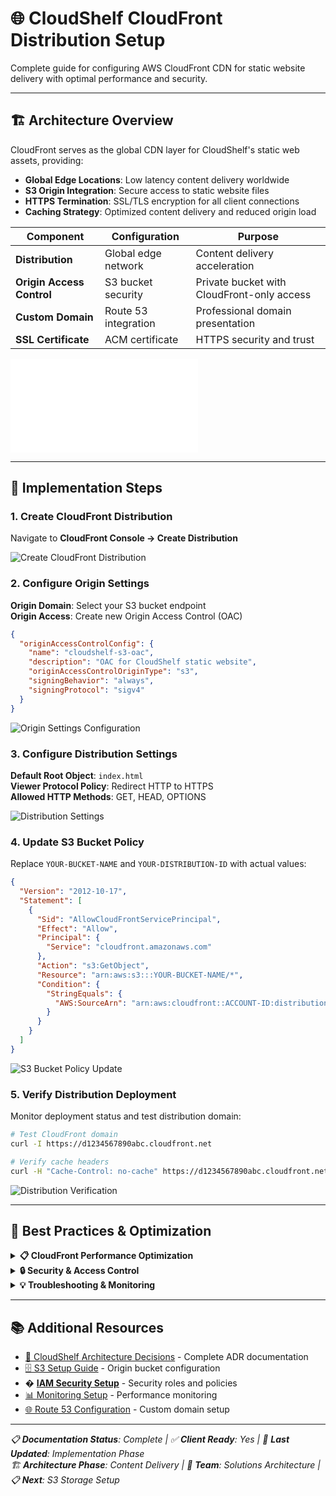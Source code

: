# 🌐 CloudShelf CloudFront Distribution Setup

Complete guide for configuring AWS CloudFront CDN for static website delivery with optimal performance and security.

---

## 🏗️ Architecture Overview

CloudFront serves as the global CDN layer for CloudShelf's static web assets, providing:

- **Global Edge Locations**: Low latency content delivery worldwide
- **S3 Origin Integration**: Secure access to static website files
- **HTTPS Termination**: SSL/TLS encryption for all client connections
- **Caching Strategy**: Optimized content delivery and reduced origin load

| Component                 | Configuration        | Purpose                                    |
| ------------------------- | -------------------- | ------------------------------------------ |
| **Distribution**          | Global edge network  | Content delivery acceleration              |
| **Origin Access Control** | S3 bucket security   | Private bucket with CloudFront-only access |
| **Custom Domain**         | Route 53 integration | Professional domain presentation           |
| **SSL Certificate**       | ACM certificate      | HTTPS security and trust                   |

![CloudShelf CloudFront Architecture](../cloudshelf-detailed-architecture-diagrams.md#6-cloudfront-content-delivery-network)

---

## 🚀 Implementation Steps

### 1. Create CloudFront Distribution

Navigate to **CloudFront Console → Create Distribution**

![Create CloudFront Distribution](screenshots/CloudFront%20Distribution%20Screenshot%201.png)

### 2. Configure Origin Settings

**Origin Domain**: Select your S3 bucket endpoint  
**Origin Access**: Create new Origin Access Control (OAC)

```json
{
  "originAccessControlConfig": {
    "name": "cloudshelf-s3-oac",
    "description": "OAC for CloudShelf static website",
    "originAccessControlOriginType": "s3",
    "signingBehavior": "always",
    "signingProtocol": "sigv4"
  }
}
```

![Origin Settings Configuration](screenshots/CloudFront%20Distribution%20Screenshot%202.png)

### 3. Configure Distribution Settings

**Default Root Object**: `index.html`  
**Viewer Protocol Policy**: Redirect HTTP to HTTPS  
**Allowed HTTP Methods**: GET, HEAD, OPTIONS

![Distribution Settings](screenshots/CloudFront%20Distribution%20Screenshot%203.png)

### 4. Update S3 Bucket Policy

Replace `YOUR-BUCKET-NAME` and `YOUR-DISTRIBUTION-ID` with actual values:

```json
{
  "Version": "2012-10-17",
  "Statement": [
    {
      "Sid": "AllowCloudFrontServicePrincipal",
      "Effect": "Allow",
      "Principal": {
        "Service": "cloudfront.amazonaws.com"
      },
      "Action": "s3:GetObject",
      "Resource": "arn:aws:s3:::YOUR-BUCKET-NAME/*",
      "Condition": {
        "StringEquals": {
          "AWS:SourceArn": "arn:aws:cloudfront::ACCOUNT-ID:distribution/YOUR-DISTRIBUTION-ID"
        }
      }
    }
  ]
}
```

![S3 Bucket Policy Update](screenshots/CloudFront%20Distribution%20Screenshot%204.png)

### 5. Verify Distribution Deployment

Monitor deployment status and test distribution domain:

```bash
# Test CloudFront domain
curl -I https://d1234567890abc.cloudfront.net

# Verify cache headers
curl -H "Cache-Control: no-cache" https://d1234567890abc.cloudfront.net
```

![Distribution Verification](screenshots/CloudFront%20Distribution%20Screenshot%205.png)

---

## 🔧 Best Practices & Optimization

<details>
<summary><strong>📋 CloudFront Performance Optimization</strong></summary>

### Caching Strategy

- **TTL Configuration**: Set appropriate cache TTLs for different content types
- **Query String Handling**: Configure query string forwarding based on application needs
- **Compression**: Enable automatic compression for text-based content
- **HTTP/2 Support**: Leverage HTTP/2 for improved performance

### Content Optimization

- **Origin Request Policy**: Create custom policies for optimal origin requests
- **Response Headers Policy**: Configure security and caching headers
- **Real-time Logs**: Enable for detailed analytics and debugging
- **Edge Locations**: Monitor hit ratios and optimize cache behavior

### Cost Optimization

- **Price Class**: Choose appropriate price class based on global reach requirements
- **Origin Shield**: Enable for origins with multiple CloudFront distributions
- **Transfer Acceleration**: Use S3 Transfer Acceleration for upload-heavy workloads

</details>

<details>
<summary><strong>🔒 Security & Access Control</strong></summary>

### Security Headers

- **Content Security Policy**: Implement CSP headers for XSS protection
- **HSTS Headers**: Enforce HTTPS with Strict-Transport-Security
- **X-Content-Type-Options**: Prevent MIME type sniffing attacks
- **Referrer Policy**: Control referrer information leakage

### Access Control

- **Signed URLs**: Implement for time-limited access to private content
- **Signed Cookies**: Use for session-based access control
- **Geographic Restrictions**: Configure geo-blocking if required
- **AWS WAF Integration**: Add web application firewall protection

### SSL/TLS Configuration

- **Custom SSL Certificate**: Use ACM certificates for custom domains
- **TLS Versions**: Enforce minimum TLS 1.2 for security compliance
- **OCSP Stapling**: Enable for improved SSL handshake performance

</details>

<details>
<summary><strong>💡 Troubleshooting & Monitoring</strong></summary>

### Common Issues & Solutions

- **403 Access Denied**: Verify OAC configuration and S3 bucket policy
- **504 Gateway Timeout**: Check origin response times and timeout settings
- **Cache Misses**: Analyze cache hit ratios and optimize cache behavior
- **SSL Certificate Issues**: Validate certificate deployment and domain validation

### Monitoring & Alerts

- **CloudWatch Metrics**: Monitor origin latency, error rates, and cache statistics
- **Real-time Monitoring**: Set up dashboards for key performance indicators
- **Error Analysis**: Configure alarms for 4xx/5xx error rate thresholds
- **Cache Performance**: Track cache hit ratios and optimize accordingly

### Deployment Best Practices

- **Staged Rollouts**: Use multiple distributions for staged deployments
- **Invalidation Strategy**: Plan cache invalidations for content updates
- **Blue-Green Deployments**: Implement with weighted routing policies
- **Rollback Procedures**: Maintain ability to quickly revert to previous versions

</details>

---

## 📚 Additional Resources

- [📖 CloudShelf Architecture Decisions](../cloudshelf-architecture-decisions.md) - Complete ADR documentation
- [🗄️ S3 Setup Guide](../s3/cloudshelf-s3-setup.md) - Origin bucket configuration
- � [**IAM Security Setup**](../security/cloudshelf-iam-security-setup.md) - Security roles and policies
- [📊 Monitoring Setup](../monitoring/cloudshelf-monitoring-observability.md) - Performance monitoring
- [🌐 Route 53 Configuration](../cloudshelf-system-architecture.md) - Custom domain setup

---

_📋 **Documentation Status**: Complete | ✅ **Client Ready**: Yes | 🔄 **Last Updated**: Implementation Phase_  
_🏗️ **Architecture Phase**: Content Delivery | 👥 **Team**: Solutions Architecture | 📋 **Next**: S3 Storage Setup_
